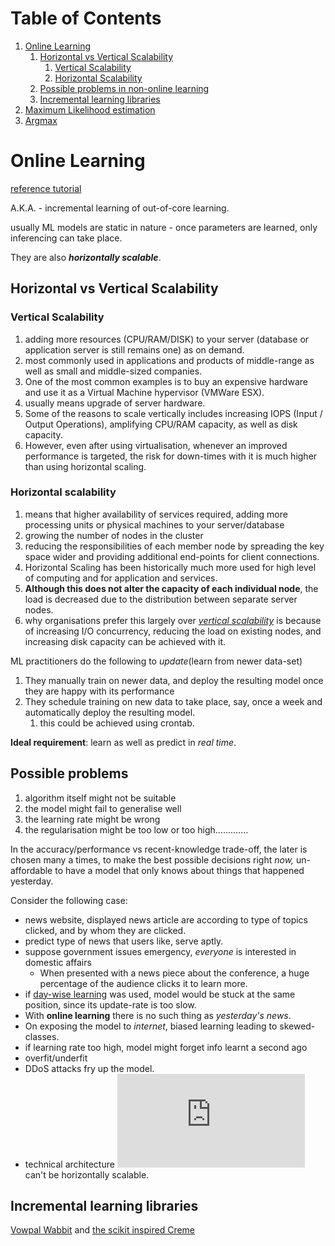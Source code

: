# Table of Contents

1. [Online Learning](#online_learning)
   1. [Horizontal vs Vertical Scalability](#scalability)
      1. [Vertical Scalability](#vs)
      2. [Horizontal Scalability](#hs)
   2. [Possible problems in non-online learning](#probs)
   3. [Incremental learning libraries](#ill)
2. [Maximum Likelihood estimation](#mle)
3. [Argmax](#argmax)







# Online Learning<a name="online_learning"></a>

[reference tutorial](https://medium.com/value-stream-design/online-machine-learning-515556ff72c5)

A.K.A. - incremental learning of out-of-core learning.

usually ML models are static in nature - once parameters are learned, only inferencing can take place. 

They are also ***horizontally scalable***.



## Horizontal vs Vertical Scalability<a name="scalability"></a>

### Vertical Scalability<a name="vs"></a>

1. adding more resources (CPU/RAM/DISK) to your server (database or application server is still remains one) as on demand.
2. most commonly used in applications and products of middle-range as well as small and middle-sized companies. 
3. One of the most common examples is to buy an expensive hardware and use it as a Virtual Machine hypervisor (VMWare ESX).
4. usually means upgrade of server hardware. 
5. Some of the reasons to scale vertically includes increasing IOPS (Input / Output Operations), amplifying CPU/RAM capacity, as well as disk capacity.
6. However, even after using virtualisation, whenever an improved performance is targeted, the risk for down-times with it is much higher than using horizontal scaling.

### Horizontal scalability<a name="hs"></a>

1. means that higher availability of services required, adding more processing units or physical machines to your server/database
2. growing the number of nodes in the cluster
3. reducing the responsibilities of each member node by spreading the key space wider and providing additional end-points for client connections. 
4. Horizontal Scaling has been historically much more used for high level of computing and for application and services.
5. **Although this does not alter the capacity of each individual node**, the load is decreased due to the distribution between separate server nodes.
6. why organisations prefer this largely over *<u>vertical scalability</u>* is because of increasing I/O concurrency, reducing the load on existing nodes, and increasing disk capacity can be achieved with it.



ML practitioners do the following to *update*(learn from newer data-set)

1. They manually train on newer data, and deploy the resulting model once they are happy with its performance
2. They schedule training on new data to take place, say, once a week and automatically deploy the resulting model<a name="daywise"></a>.
   1. this could be achieved using crontab.

**Ideal requirement**: learn as well as predict in *real time*.





## Possible problems<a name="probs"></a>

1. algorithm itself might not be suitable
2. the model might fail to generalise well
3. the learning rate might be wrong
4. the regularisation might be too low or too high….......... 



In the accuracy/performance vs recent-knowledge trade-off, the later is chosen many a times, to make the best possible decisions right *now,* un-affordable to have a model that only knows about things that happened yesterday. 

Consider the following case:

* news website, displayed news article are according to type of topics clicked, and by whom they are clicked.
* predict type of news that users like, serve aptly.
* suppose government issues emergency, *everyone* is interested in domestic affairs
  * When presented with a news piece about the conference, a huge percentage of the audience clicks it to learn more.
* if [day-wise learning](#daywise) was used, model would be stuck at the same position, since its update-rate is too slow.
* With **online learning** there is no such thing as *yesterday's news*.
* On exposing the model to *internet*, biased learning leading to skewed-classes.
* if learning rate too high, model might forget info learnt a second ago
* overfit/underfit
* DDoS attacks fry up the model.
* technical architecture ![equation](https://latex.codecogs.com/gif.latex?%5Crightarrow) can't be horizontally scalable.



## Incremental learning libraries<a name="ill"></a>

[Vowpal Wabbit](https://github.com/VowpalWabbit/vowpal_wabbit) and [the scikit inspired Creme](https://creme-ml.github.io/)



